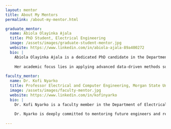 ```yaml
---
layout: mentor
title: About My Mentors
permalink: /about-my-mentor.html

graduate_mentor:
  name: Abiola Olayinka Ajala
  title: PhD Student, Electrical Engineering
  image: /assets/images/graduate-student-mentor.jpg
  website: https://www.linkedin.com/in/abiola-ajala-89a400272
  bio: |
    Abiola Olayinka Ajala is a dedicated PhD candidate in the Department of Electrical and Computer Engineering at Morgan State University. With a strong background in machine learning and AI applications, Abiola serves as the graduate mentor for the 2025 Summer AI Research Institute project titled "AI-Driven Flight Delay Prediction Model for Climate-Resilient Airspace Management.
    
    Her academic focus lies in applying advanced data-driven methods such as Random Forest, XGBoost, and Long Short-Term Memory (LSTM) networks to tackle real-world challenges. As a mentor, she brings both technical expertise and practical experience in developing predictive models and interactive dashboards that support climate resilience in aviation. Throughout the summer, Abiola works closely with undergraduate researchers, guiding them through data preprocessing, model building, explainable AI techniques (like SHAP and LIME), and effective science communication. Her leadership and mentorship foster a collaborative environment that emphasizes critical thinking, hands-on learning, and real-world impact.
    
faculty_mentor:
  name: Dr. Kofi Nyarko
  title: Professor Electrical and Computer Engineering, Morgan State University
  image: /assets/images/faculty-mentor.jpg
  website: https://www.linkedin.com/in/kofinyarko
  bio: |
    Dr. Kofi Nyarko is a faculty member in the Department of Electrical and Computer Engineering at Morgan State University. He serves as the faculty lead for the 2025 Summer AI Research Institute project titled "AI-Driven Flight Delay Prediction Model for Climate-Resilient Airspace Management.
    
    Dr. Nyarko is deeply committed to mentoring future engineers and researchers, fostering innovation in artificial intelligence, machine learning, and their real-world applications in critical infrastructure such as aviation. His vision for this project emphasizes both technical excellence and societal relevance—helping students explore how AI can enhance climate resilience in transportation systems. As the faculty mentor, Dr. Nyarko provides strategic guidance, facilitates in-person discussions, and ensures students develop a strong foundation in research methodology, data science, and ethical AI development. His leadership helps students bridge the gap between academic theory and practical implementation, preparing them for careers in cutting-edge technological fields.
  
---
```

